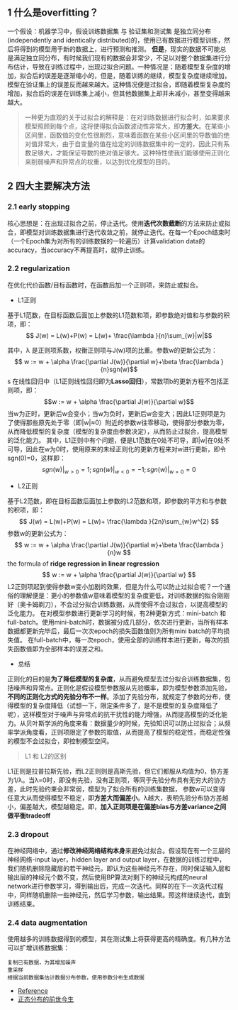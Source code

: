 ## 1 什么是overfitting？
一个假设：机器学习中，假设训练数据集 与 验证集和测试集 是独立同分布(independently and identically distributed)的，使用已有数据进行模型训练，然后将得到的模型用于新的数据上，进行预测和推测。
**但是**，现实的数据不可能总是满足独立同分布，有时候我们现有的数据会非常少，不足以对整个数据集进行分布估计，导致在训练过程中，出现过拟合问题。一种情况是：随着模型复杂度的增加，拟合后的误差是逐渐缩小的，但是，随着训练的继续，模型复杂度继续增加，模型在验证集上的误差反而越来越大。这种情况便是过拟合，即随着模型复杂度的增加，拟合后的误差在训练集上减小，但其他数据集上却并未减小，甚至变得越来越大。
>一种更为直观的关于过拟合的解释是：在对训练数据进行拟合时，如果要求模型照顾到每个点，这将使得拟合函数波动性非常大，即**方差大**。在某些小区间里，函数值的变化性很剧烈，意味着函数在某些小区间里的导数值的绝对值非常大，由于自变量的值在给定的训练数据集中的一定的，因此只有系数足够大，才能保证导数的绝对值足够大。这种特性使我们能够使用正则化来削弱噪声和异常点的权重，以达到优化模型的目的。
## 2 四大主要解决方法
### 2.1 early stopping
核心思想是：在出现过拟合之前，停止迭代。使用**迭代次数截断**的方法来防止或拟合，即模型对训练数据集进行迭代收敛之前，就停止迭代。在每一个Epoch结束时（一个Epoch集为对所有的训练数据的一轮遍历）计算validation data的accuracy，当accuracy不再提高时，就停止训练。
### 2.2 regularization
在优化代价函数/目标函数时，在函数后加一个正则项，来防止或拟合。
+ L1正则

基于L1范数，在目标函数后面加上参数的L1范数和项，即参数绝对值和与参数的积项，即：
$$ J(w) = L(w)+P(w) = L(w)+ \frac{\lambda }{n}\sum_{w}|w|$$

其中，λ 是正则项系数，权衡正则项与J(w)项的比重。参数w的更新公式为：
$$ w := w + \alpha \frac{\partial J(w)}{\partial w}+\beta \frac{\lambda }{n}sgn(w)$$s
在线性回归中（L1正则线性回归即为**Lasso回归**），常数项b的更新方程不包括正则项，即：
$$w := w + \alpha \frac{\partial J(w)}{\partial w}$$
当w为正时，更新后w会变小；当w为负时，更新后w会变大；因此L1正则项是为了使得那些原先处于零（即|w|≈0）附近的参数w往零移动，使得部分参数为零，从而降低模型的复杂度（模型的复杂度由参数决定），从而防止过拟合，提高模型的泛化能力。 其中，L1正则中有个问题，便是L1范数在0处不可导，即|w|在0处不可导，因此在w为0时，使用原来的未经正则化的更新方程来对w进行更新，即令sgn(0)=0，这样即： 
$$ sgn(w)|_{w>0}=1;sgn(w)|_{w<0}=-1;sgn(w)|_{w=0}=0 $$

+ L2正则

基于L2范数，即在目标函数后面加上参数的L2范数和项，即参数的平方和与参数的积项，即：
$$ J(w) = L(w)+P(w) = L(w)+ \frac{\lambda }{2n}\sum_{w}w^{2} $$
参数w的更新公式为：
$$  w := w + \alpha \frac{\partial J(w)}{\partial w}+\beta \frac{\lambda }{n}w $$
the formula of **ridge regression in linear regression**
$$  w := w + \alpha \frac{\partial J(w)}{\partial w} $$
L2正则项起到使得参数w变小加剧的效果，但是为什么可以防止过拟合呢？一个通俗的理解便是：更小的参数值w意味着模型的复杂度更低，对训练数据的拟合刚刚好（奥卡姆剃刀），不会过分拟合训练数据，从而使得不会过拟合，以提高模型的泛化能力。 在对模型参数进行更新学习的时候，有2种更新方式：mini-batch 和 full-batch。使用mini-batch时，数据被分成几部分，依次进行更新，当所有样本数据都更新完毕后，最后一次次epoch的损失函数值则为所有mini batch的平均损失值。
在full-batch中，每一次epoch，使用全部的训练样本进行更新，每次的损失函数值即为全部样本的误差之和。
+ 总结

正则化的目的是**为了降低模型的复杂度**，从而避免模型去过分拟合训练数据集，包括噪声和异常点。正则化是假设模型参数服从先验概率，即为模型参数添加先验，**不同的正则化方式的先验分布不一样**。添加了先验分布，就规定了参数的分布，使得模型的复杂度降低（试想一下，限定条件多了，是不是模型的复杂度降低了呢），这样模型对于噪声与异常点的抗干扰性的能力增强，从而提高模型的泛化能力。从贝叶斯学派的角度来看：数据量少的时候，先验知识可以防止过拟合；从频率学派角度看，正则项限定了参数的取值，从而提高了模型的稳定性，而稳定性强的模型不会过拟合，即控制模型空间。
> L1 和 L2的区别

L1正则是拉普拉斯先验，而L2正则则是高斯先验，但它们都服从均值为0，协方差为1/λ。当λ=0时，即没有先验，没有正则项，等同于先验分布具有无穷大的协方差，此时先验约束会非常弱，模型为了拟合所有的训练集数据， 参数w可以变得任意大从而使得模型不稳定，即**方差大而偏差小**。λ越大，表明先验分布协方差越小，偏差越大，模型越稳定。即，**加入正则项是在偏差bias与方差variance之间做平衡tradeoff**

### 2.3 dropout
在神经网络中，通过**修改神经网络结构本身**来避免过拟合。假设现在有一个三层的神经网络-input layer，hidden layer and output layer，在数据的训练过程中，我们随机删除隐藏层的若干神经元，即认为这些神经元不存在，同时保证输入层和输出层的神经元个数不变，然后使用BP算法对剩下的神经元构成的neural network进行参数学习，得到输出后，完成一次迭代。同样的在下一次迭代过程中，同样随机删除一些神经元，然后学习参数，输出结果。照这样继续迭代，直到训练结束。
### 2.4 data augmentation
使用越多的训练数据得到的模型，其在测试集上将获得更高的精确度。有几种方法可以扩增训练数据集：
```
复制已有数据，为其增加噪声
重采样
根据当前数据集估计数据分布参数，使用参数分布生成数据
```


+ [Reference](https://blog.csdn.net/heyongluoyao8/article/details/49429629)
+ [正态分布的前世今生](http://emma.memect.com/t/05400bfdb821bac2abba403afc4ad2e9d2e7d8ea845aa7227f2433ffbe7a9684/intro-normal-distribution.pdf)
